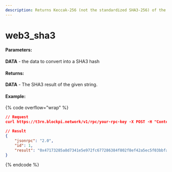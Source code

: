 ```yaml
---
description: Returns Keccak-256 (not the standardized SHA3-256) of the given data.
---
```


# web3\_sha3

#### **Parameters:**

**DATA** - the data to convert into a SHA3 hash

#### **Returns:**

**DATA** - The SHA3 result of the given string.

#### Example:

{% code overflow="wrap" %}
```json
// Request
curl https://t3rn.blockpi.network/v1/rpc/your-rpc-key -X POST -H "Content-Type: application/json" --data '{"jsonrpc":"2.0","method":"web3_sha3","params":["0x68656c6c6f20776f726c64"],"id":1}'

// Result
{
    "jsonrpc": "2.0",
    "id": 1,
    "result": "0x47173285a8d7341e5e972fc677286384f802f8ef42a5ec5f03bbfa254cb01fad"
}
```
{% endcode %}
